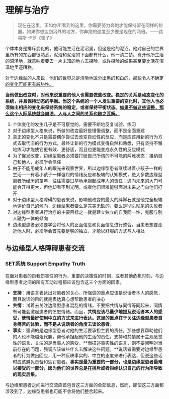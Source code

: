 # 理解与治疗

> 现在在这里，正如你所看到的这里，你需要努力奔跑才能保持留在同样的位置。如果你想达到另外的地方，你奔跑的速度至少要是现在的两倍。——路易斯·卡罗《镜子》

个体本身是排斥变化的，他可能生活在泥沼里，但这是他的泥沼。他对自己的世界里所有的东西都很熟悉，泥沼和泥沼的下面都有什么，他一清二楚。离开他所生活的沼泽地，就意味着要去一片未知的地方去探险，或许探险的结果甚至要比活在沼泽地里还糟糕。

<u>对于边缘型的人来说，他们的世界总是清晰地区分出黑的和白的，那些令人不确定的变化可能更有威胁性。</u>

**当他做出改变时，对他来说重要的他人也需要做些改变。稳定的关系是动态变化的系统，并且保持动态的平衡。当这个系统的一个人发生重要的变化时，其他人也必须做出相应的变化来保持系统的稳定，或者保持平衡状态。<u>如果不做这些调整，那么这个人际系统就会崩溃，人与人之间的关系也随之瓦解。</u>**

1. 个体变化的发生几乎是不可察觉的，需要不断地反复试验、练习
2. 对于边缘型人格来说，所做的改变最好是慢慢调整，而不是全面重建
3. 真正的变化不只是需要偶尔尝试去改变自动性的反应，而是应该用新的行为方式去取代旧的行为方式，最终让新的行为模式变得自然和熟悉，只有坚持不懈地练习才能使它更有效、更舒适，而且也更能变成永久性的反应模式
4. 为了促发改变，边缘型患者必须要打破自己所谓的不可能的两难状态：接纳自己和他人，必须学会信任
5. 由于不能用成年人的眼光来观察世界，所以边缘型患者继续过着小孩子一样的生活——有着小孩子一样强烈的情绪反应和极端的认知模式，绝大多数边缘型患者所经历的童年，往往需要过早地承担起成年人的责任；通向未来的大门可能会开得更大，但他却看不到光明，或者他们很难能够面对未来之门向他们打开
6. 对于边缘型人格障碍的患者来说，影响他改变的最大的绊脚石就是他完全极端地评价自己的倾向，边缘型患者要么是完美无缺的，要么是彻头彻尾的失败者
7. 对边缘型患者进行治疗的主要目标之一就是建立独立的自我同一性，克服与别人融为一体的倾向
8. 边缘型患者必须要学会将他人的正面信息和负面信息进行整合。当患者想要走近他人时，必须学会首先要足够的独立，才能以舒服的方式与人相处

## 与边缘型人格障碍患者交流

### SET系统 Support Empathy Truth

在面对患者的自我伤害性的行为，重要的决策性的时刻，或者其他危机时刻，与边缘型患者之间的所有互动过程都应该包含这三个方面的因素。

- **支持**：用语言表达出对患者的关心，所强调的重点应该是说话者本人的感觉，而且说话的目的就是表达真心想帮助患者的决心
- **共情**：试着去关注边缘型患者混乱的情绪，不要把共情与同情等同起来，同情有可能会激起患者的愤怒情绪。而且，**共情应该尽量少地提及说话者本人的感受，孽情最好使用中立的方式来进行表达。这里的重点在于关注边缘型患者自身痛苦的体验，而不是从说话者的角度去谈论患者。**
- **事实**：强调的是边缘型患者对他的生活要承担主要的责任，那些想要帮助他们的人也不能越俎代庖，帮他承担起他的生活的责任。支持和共情属于主观感觉性的语言，关注的是当事人的感受，**而描述事实性的语言，则不要阐明对当前存在的问题，强调应该做些什么去解决这些问题。**说话者需要对边缘型患者的行为做出回应，用一种反映事实的、中立的态度来进行表达，但说这些话时应该避免责备和惩罚患者。**事实是最为重要的一部分，也是边缘型患者最难以接受的一部分，因为他们的世界总是在排斥或者拒绝认识自己的行为所导致的现实后果。**

与边缘型患者之间进行交流应该包含这三方面的全部信息，然而，即使这三方面都涉及到了，边缘型患者也可能不会将他们整合起来。

